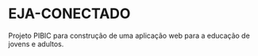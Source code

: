 # EJA-CONECTADO
Projeto PIBIC para construção de uma aplicação web para a educação de jovens e adultos.
